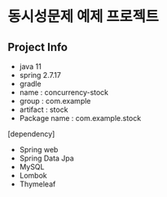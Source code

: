 # 동시성문제 예제 프로젝트

## Project Info
- java 11 
- spring 2.7.17 
- gradle
- name : concurrency-stock 
- group : com.example 
- artifact : stock
- Package name : com.example.stock

[dependency]
- Spring web
- Spring Data Jpa
- MySQL
- Lombok
- Thymeleaf